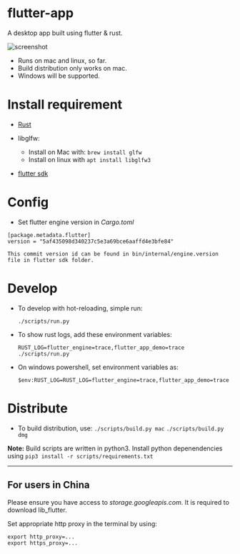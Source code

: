 # flutter-app

A desktop app built using flutter & rust.

![screenshot](https://raw.githubusercontent.com/gliheng/flutter-rs/master/www/images/screenshot_mac.png)


- Runs on mac and linux, so far.
- Build distribution only works on mac.
- Windows will be supported.

# Install requirement

- [Rust](https://www.rust-lang.org/tools/install)
- libglfw:
    - Install on Mac with: `brew install glfw`
    - Install on linux with `apt install libglfw3`
    
- [flutter sdk](https://flutter.io)

# Config
- Set flutter engine version in *Cargo.toml*

```
[package.metadata.flutter]
version = "5af435098d340237c5e3a69bce6aaffd4e3bfe84"
```

    This commit version id can be found in bin/internal/engine.version file in flutter sdk folder.

# Develop
- To develop with hot-reloading, simple run:

    `./scripts/run.py`

- To show rust logs, add these environment variables:

    `RUST_LOG=flutter_engine=trace,flutter_app_demo=trace ./scripts/run.py`

- On windows powershell, set environment variables as:

    `$env:RUST_LOG=RUST_LOG=flutter_engine=trace,flutter_app_demo=trace`

# Distribute
- To build distribution, use:
    `./scripts/build.py mac`
    `./scripts/build.py dmg`

**Note:**
Build scripts are written in python3. Install python depenendencies using `pip3 install -r scripts/requirements.txt`

---

## For users in China
Please ensure you have access to *storage.googleapis.com*. It is required to download lib_flutter. 

Set appropriate http proxy in the terminal by using:
```shell
export http_proxy=...
export https_proxy=...
```